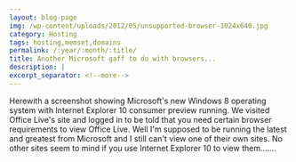 ```yaml
---
layout: blog-page
img: /wp-content/uploads/2012/05/unsupported-browser-1024x640.jpg
category: Hosting
tags: hosting,memset,domains
permalink: /:year/:month/:title/
title: Another Microsoft gaff to do with browsers...
description: |
excerpt_separator: <!--more-->
---
```


Herewith a screenshot showing Microsoft's new Windows 8 operating system with Internet Explorer 10 consumer preview running. We visited Office Live's site and logged in to be told that you need certain browser requirements to view Office Live. Well I'm supposed to be running the latest and greatest from Microsoft and I still can't view one of their own sites. No other sites seem to mind if you use Internet Explorer 10 to view them.......<!--more-->